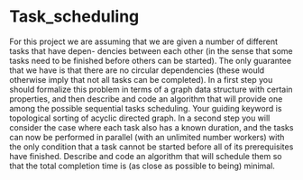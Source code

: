 # Task_scheduling

For this project we are assuming that we are given a number of different tasks that have depen-
dencies between each other (in the sense that some tasks need to be finished before others can
be started). The only guarantee that we have is that there are no circular dependencies (these
would otherwise imply that not all tasks can be completed).
In a first step you should formalize this problem in terms of a graph data structure with
certain properties, and then describe and code an algorithm that will provide one among the
possible sequential tasks scheduling. Your guiding keyword is topological sorting of acyclic
directed graph.
In a second step you will consider the case where each task also has a known duration, and
the tasks can now be performed in parallel (with an unlimited number workers) with the only
condition that a task cannot be started before all of its prerequisites have finished. Describe
and code an algorithm that will schedule them so that the total completion time is (as close as
possible to being) minimal.
